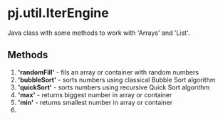 # pj.util.IterEngine
Java class with some methods to work with 'Arrays' and 'List'.
## Methods
1. **'randomFill'** - fils an array or container with random numbers
2. **'bubbleSort'** - sorts numbers using classical Bubble Sort algorithm
3. **'quickSort'** - sorts numbers using recursive Quick Sort algorithm
4. **'max'** - returns biggest number in array or container
5. **'min'** - returns smallest number in array or container
6. 
